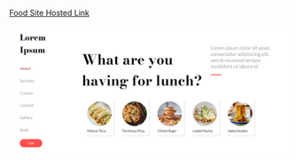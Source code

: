[Food Site Hosted Link](https://nikhilpatel2019.github.io/Static_Food_Website/)

![](Screenshot.png)